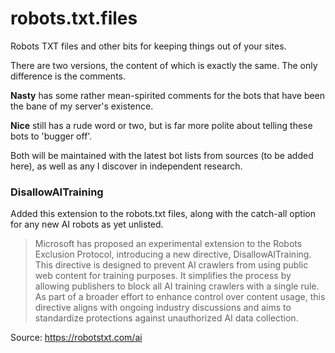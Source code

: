 # robots.txt.files
Robots TXT files and other bits for keeping things out of your sites.

There are two versions, the content of which is exactly the same.  The only difference is the comments.

**Nasty** has some rather mean-spirited comments for the bots that have been the bane of my server's existence.

**Nice** still has a rude word or two, but is far more polite about telling these bots to 'bugger off'.

Both will be maintained with the latest bot lists from sources (to be added here), as well as any I discover in independent research.

### DisallowAITraining
Added this extension to the robots.txt files, along with the catch-all option for any new AI robots as yet unlisted.

> Microsoft has proposed an experimental extension to the Robots Exclusion Protocol, introducing a new directive, DisallowAITraining. This directive is designed to prevent AI crawlers from using public web content for training purposes. It simplifies the process by allowing publishers to block all AI training crawlers with a single rule. As part of a broader effort to enhance control over content usage, this directive aligns with ongoing industry discussions and aims to standardize protections against unauthorized AI data collection.

Source: https://robotstxt.com/ai
